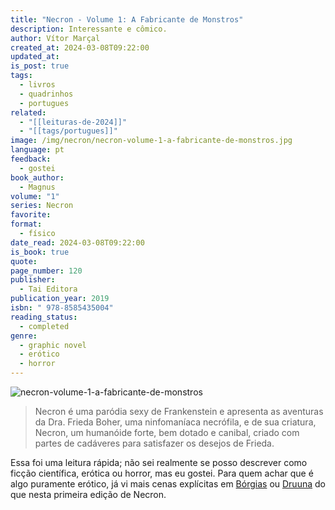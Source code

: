 ```yaml
---
title: "Necron - Volume 1: A Fabricante de Monstros"
description: Interessante e cômico.
author: Vítor Marçal
created_at: 2024-03-08T09:22:00
updated_at: 
is_post: true
tags:
  - livros
  - quadrinhos
  - portugues
related:
  - "[[leituras-de-2024]]"
  - "[[tags/portugues]]"
image: /img/necron/necron-volume-1-a-fabricante-de-monstros.jpg
language: pt
feedback:
  - gostei
book_author:
  - Magnus
volume: "1"
series: Necron
favorite: 
format:
  - físico
date_read: 2024-03-08T09:22:00
is_book: true
quote: 
page_number: 120
publisher:
  - Tai Editora
publication_year: 2019
isbn: " 978-8585435004"
reading_status:
  - completed
genre:
  - graphic novel
  - erótico
  - horror
---
```


![necron-volume-1-a-fabricante-de-monstros](img/necron/necron-volume-1-a-fabricante-de-monstros.jpg)

>Necron é uma paródia sexy de Frankenstein e apresenta as aventuras da Dra. Frieda Boher, uma ninfomaníaca necrófila, e de sua criatura, Necron, um humanóide forte, bem dotado e canibal, criado com partes de cadáveres para satisfazer os desejos de Frieda.

Essa foi uma leitura rápida; não sei realmente se posso descrever como ficção científica, erótica ou horror, mas eu gostei. Para quem achar que é algo puramente erótico, já vi mais cenas explícitas em [Bórgias](https://pt.wikipedia.org/wiki/I_Borgia) ou [Druuna](https://pt.wikipedia.org/wiki/Druuna) do que nesta primeira edição de Necron.
